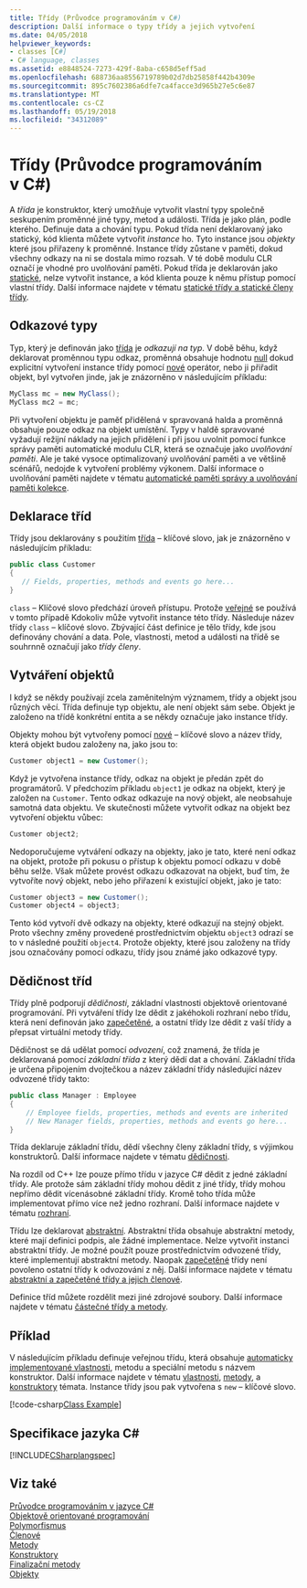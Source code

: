 ```yaml
---
title: Třídy (Průvodce programováním v C#)
description: Další informace o typy třídy a jejich vytvoření
ms.date: 04/05/2018
helpviewer_keywords:
- classes [C#]
- C# language, classes
ms.assetid: e8848524-7273-429f-8aba-c658d5eff5ad
ms.openlocfilehash: 688736aa8556719789b02d7db25858f442b4309e
ms.sourcegitcommit: 895c7602386a6dfe7ca4facce3d965b27e5c6e87
ms.translationtype: MT
ms.contentlocale: cs-CZ
ms.lasthandoff: 05/19/2018
ms.locfileid: "34312089"
---
```

# <a name="classes-c-programming-guide"></a>Třídy (Průvodce programováním v C#)
A *třída* je konstruktor, který umožňuje vytvořit vlastní typy společně seskupením proměnné jiné typy, metod a události. Třída je jako plán, podle kterého. Definuje data a chování typu. Pokud třída není deklarovaný jako statický, kód klienta můžete vytvořit *instance* ho. Tyto instance jsou *objekty* které jsou přiřazeny k proměnné. Instance třídy zůstane v paměti, dokud všechny odkazy na ni se dostala mimo rozsah. V té době modulu CLR označí je vhodné pro uvolňování paměti. Pokud třída je deklarován jako [statické](../../../csharp/language-reference/keywords/static.md), nelze vytvořit instance, a kód klienta pouze k němu přístup pomocí vlastní třídy. Další informace najdete v tématu [statické třídy a statické členy třídy](../../../csharp/programming-guide/classes-and-structs/static-classes-and-static-class-members.md).  

## <a name="reference-types"></a>Odkazové typy  
Typ, který je definován jako [třída](../../../csharp/language-reference/keywords/class.md) je *odkazují na typ*. V době běhu, když deklarovat proměnnou typu odkaz, proměnná obsahuje hodnotu [null](../../../csharp/language-reference/keywords/null.md) dokud explicitní vytvoření instance třídy pomocí [nové](../../../csharp/language-reference/keywords/new.md) operátor, nebo ji přiřadit objekt, byl vytvořen jinde, jak je znázorněno v následujícím příkladu:

```csharp
MyClass mc = new MyClass();
MyClass mc2 = mc;
```

Při vytvoření objektu je paměť přidělená v spravovaná halda a proměnná obsahuje pouze odkaz na objekt umístění. Typy v haldě spravované vyžadují režijní náklady na jejich přidělení i při jsou uvolnit pomocí funkce správy paměti automatické modulu CLR, která se označuje jako *uvolňování paměti*. Ale je také vysoce optimalizovaný uvolňování paměti a ve většině scénářů, nedojde k vytvoření problémy výkonem. Další informace o uvolňování paměti najdete v tématu [automatické paměti správy a uvolňování paměti kolekce](../../../standard/garbage-collection/gc.md).  
  
## <a name="declaring-classes"></a>Deklarace tříd  
 Třídy jsou deklarovány s použitím [třída](../../../csharp/language-reference/keywords/class.md) – klíčové slovo, jak je znázorněno v následujícím příkladu:

 ```csharp
 public class Customer
 {
    // Fields, properties, methods and events go here...
 }
```

 `class` – Klíčové slovo předchází úroveň přístupu. Protože [veřejné](../../../csharp/language-reference/keywords/public.md) se používá v tomto případě Kdokoliv může vytvořit instance této třídy. Následuje název třídy `class` – klíčové slovo. Zbývající část definice je tělo třídy, kde jsou definovány chování a data. Pole, vlastnosti, metod a události na třídě se souhrnně označují jako *třídy členy*.  
  
## <a name="creating-objects"></a>Vytváření objektů  
 I když se někdy používají zcela zaměnitelným významem, třídy a objekt jsou různých věcí. Třída definuje typ objektu, ale není objekt sám sebe. Objekt je založeno na třídě konkrétní entita a se někdy označuje jako instance třídy.  
  
 Objekty mohou být vytvořeny pomocí [nové](../../../csharp/language-reference/keywords/new.md) – klíčové slovo a název třídy, která objekt budou založeny na, jako jsou to:  

 ```csharp
 Customer object1 = new Customer();
 ```
  
 Když je vytvořena instance třídy, odkaz na objekt je předán zpět do programátorů. V předchozím příkladu `object1` je odkaz na objekt, který je založen na `Customer`. Tento odkaz odkazuje na nový objekt, ale neobsahuje samotná data objektu. Ve skutečnosti můžete vytvořit odkaz na objekt bez vytvoření objektu vůbec:  
  
  ```csharp
  Customer object2;
  ```
  
 Nedoporučujeme vytváření odkazy na objekty, jako je tato, které není odkaz na objekt, protože při pokusu o přístup k objektu pomocí odkazu v době běhu selže. Však můžete provést odkazu odkazovat na objekt, buď tím, že vytvoříte nový objekt, nebo jeho přiřazení k existující objekt, jako je tato:  

 ```csharp
 Customer object3 = new Customer();
 Customer object4 = object3;
 ```
  
 Tento kód vytvoří dvě odkazy na objekty, které odkazují na stejný objekt. Proto všechny změny provedené prostřednictvím objektu `object3` odrazí se to v následné použití `object4`. Protože objekty, které jsou založeny na třídy jsou označovány pomocí odkazu, třídy jsou známé jako odkazové typy.  
  
## <a name="class-inheritance"></a>Dědičnost tříd  

 Třídy plně podporují *dědičnosti*, základní vlastnosti objektově orientované programování. Při vytváření třídy lze dědit z jakéhokoli rozhraní nebo třídu, která není definován jako [zapečetěné](../../../csharp/language-reference/keywords/sealed.md), a ostatní třídy lze dědit z vaší třídy a přepsat virtuální metody třídy.

 Dědičnost se dá udělat pomocí *odvození*, což znamená, že třída je deklarovaná pomocí *základní třída* z který dědí dat a chování. Základní třída je určena připojením dvojtečkou a název základní třídy následující název odvozené třídy takto:  

 ```csharp
 public class Manager : Employee
 {
     // Employee fields, properties, methods and events are inherited
     // New Manager fields, properties, methods and events go here...
 }
 ```
  
 Třída deklaruje základní třídu, dědí všechny členy základní třídy, s výjimkou konstruktorů. Další informace najdete v tématu [dědičnosti](../../../csharp/programming-guide/classes-and-structs/inheritance.md).
  
 Na rozdíl od C++ lze pouze přímo třídu v jazyce C# dědit z jedné základní třídy. Ale protože sám základní třídy mohou dědit z jiné třídy, třídy mohou nepřímo dědit vícenásobné základní třídy. Kromě toho třída může implementovat přímo více než jedno rozhraní. Další informace najdete v tématu [rozhraní](../../../csharp/programming-guide/interfaces/index.md).  
  
 Třídu lze deklarovat [abstraktní](../../../csharp/language-reference/keywords/abstract.md). Abstraktní třída obsahuje abstraktní metody, které mají definici podpis, ale žádné implementace. Nelze vytvořit instanci abstraktní třídy. Je možné použít pouze prostřednictvím odvozené třídy, které implementují abstraktní metody. Naopak [zapečetěné](../../../csharp/language-reference/keywords/sealed.md) třídy není povoleno ostatní třídy k odvozování z něj. Další informace najdete v tématu [abstraktní a zapečetěné třídy a jejich členové](../../../csharp/programming-guide/classes-and-structs/abstract-and-sealed-classes-and-class-members.md).  
  
 Definice tříd můžete rozdělit mezi jiné zdrojové soubory. Další informace najdete v tématu [částečné třídy a metody](../../../csharp/programming-guide/classes-and-structs/partial-classes-and-methods.md).  
  
## <a name="example"></a>Příklad  
 V následujícím příkladu definuje veřejnou třídu, která obsahuje [automaticky implementované vlastnosti](auto-implemented-properties.md), metodu a speciální metodu s názvem konstruktor. Další informace najdete v tématu [vlastnosti](properties.md), [metody](methods.md), a [konstruktory](constructors.md) témata. Instance třídy jsou pak vytvořena s `new` – klíčové slovo.  
  
 [!code-csharp[Class Example](~/samples/snippets/csharp/programming-guide/classes-and-structs/class-example.cs)] 
  
## <a name="c-language-specification"></a>Specifikace jazyka C#  
 [!INCLUDE[CSharplangspec](~/includes/csharplangspec-md.md)]  
  
## <a name="see-also"></a>Viz také  
 [Průvodce programováním v jazyce C#](../../../csharp/programming-guide/index.md)  
 [Objektově orientované programování](../concepts/object-oriented-programming.md)  
 [Polymorfismus](../../../csharp/programming-guide/classes-and-structs/polymorphism.md)  
 [Členové](../../../csharp/programming-guide/classes-and-structs/members.md)  
 [Metody](../../../csharp/programming-guide/classes-and-structs/methods.md)  
 [Konstruktory](../../../csharp/programming-guide/classes-and-structs/constructors.md)  
 [Finalizační metody](../../../csharp/programming-guide/classes-and-structs/destructors.md)  
 [Objekty](../../../csharp/programming-guide/classes-and-structs/objects.md)
